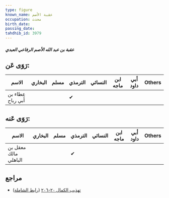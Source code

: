 ```yaml
---
type: figure
known_name: عقبة الأصم
occupation: محدث
birth_date:
passing_date:
tahdhib_id: 3979
---
```

##### عقبة بن عبد الله الأصم الرفاعي العبدي

## رَوَى عَن:
| الاسم             | البخاري | مسلم | الترمذي | النسائي | ابن ماجه | أبي داود | Others |
| ----------------- | ------- | ---- | ------- | ------- | -------- | -------- | ------ |
| عطاء بن أَبي رباح |         |      | ✔       |         |          |          |        |
## رَوَى عَنه:
| الاسم                | البخاري | مسلم | الترمذي | النسائي | ابن ماجه | أبي داود | Others |
| -------------------- | ------- | ---- | ------- | ------- | -------- | -------- | ------ |
| معقل بن مالك الباهلي |         |      | ✔       |         |          |          |        |
## مراجع
- [تهذيب الكمال ٢٠-٢٠٦](obsidian://open?vault=Tahdhib-al-Kamal&file=Figures/٣٩٧٩-عقبة%20بن%20عبد%20الله%20الأصم%20الرفاعي%20العبدي) ([رابط الشاملة](https://shamela.ws/book/3722/10336))